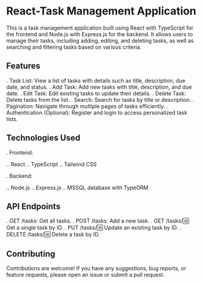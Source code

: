 # React-Task Management Application

This is a task management application built using React with TypeScript for the frontend and Node.js with Express.js for the backend. It allows users to manage their tasks, including adding, editing, and deleting tasks, as well as searching and filtering tasks based on various criteria.

## Features
. Task List: View a list of tasks with details such as title, description, due date, and status.
. Add Task: Add new tasks with title, description, and due date.
. Edit Task: Edit existing tasks to update their details.
. Delete Task: Delete tasks from the list.
. Search: Search for tasks by title or description.
. Pagination: Navigate through multiple pages of tasks efficiently.
. Authentication (Optional): Register and login to access personalized task lists.

## Technologies Used
. Frontend:

.. React
.. TypeScript
.. Tailwind CSS

. Backend:

.. Node.js
.. Express.js
.. MSSQL database with TypeORM

## API Endpoints
. GET /tasks: Get all tasks.
. POST /tasks: Add a new task.
. GET /tasks/:id: Get a single task by ID.
. PUT /tasks/:id: Update an existing task by ID.
. DELETE /tasks/:id: Delete a task by ID.

## Contributing
Contributions are welcome! If you have any suggestions, bug reports, or feature requests, please open an issue or submit a pull request.
